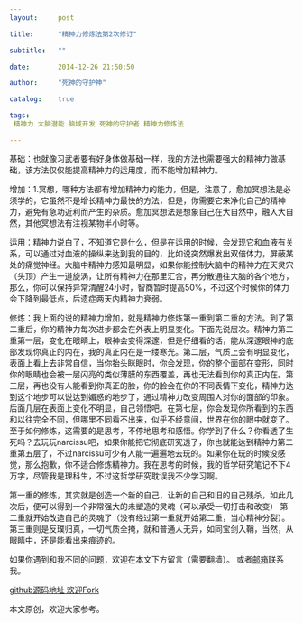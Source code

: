 ```yaml
---
layout:     post

title:      "精神力修炼法第2次修订"

subtitle:   ""

date:       2014-12-26 21:50:50

author:     "死神的守护神"

catalog:    true

tags:
 精神力 大脑潜能 脑域开发 死神的守护者 精神力修炼法

---
```




基础：也就像习武者要有好身体做基础一样，我的方法也需要强大的精神力做基础，该方法仅仅能提高精神力的运用度，而不能增加精神力。

增加：1.冥想，哪种方法都有增加精神力的能力，但是，注意了，愈加冥想法是必须学的，它虽然不是增长精神力最快的方法，但是，你需要它来净化自己的精神力，避免有急功近利而产生的杂质。愈加冥想法是想象自己在大自然中，融入大自然，其他冥想法有注视某物半小时等。

运用：精神力说白了，不知道它是什么，但是在运用的时候，会发现它和血液有关系，可以通过对血液的操纵来达到我的目的，比如说突然爆发出双倍体力，屏蔽某处的痛觉神经。大脑中精神力感知最明显，如果你能控制大脑中的精神力在天灵穴（头顶）产生一道旋涡，让所有精神力在那里汇合，再分散通往大脑的各个地方，那么，你可以保持异常清醒24小时，智商暂时提高50%，不过这个时候你的体力会下降到最低点，后遗症两天内精神力衰弱。

修炼：我上面的说的精神力增加，就是精神力修炼第一重到第二重的方法。到了第二重后，你的精神力每次进步都会在外表上明显变化。下面先说层次。精神力第二重第一层，变化在眼睛上，眼神会变得深邃，但是仔细看的话，能从深邃眼神的底部发现你真正的内在，我的真正内在是一缕寒光。第二层，气质上会有明显变化，表面上看上去非常自信，当你抬头眯眼时，你会发现，你的整个面部在变形，同时你的眼睛也会被一层闪亮的类似薄膜的东西覆盖，再也无法看到你的真正内在。第三层，再也没有人能看到你真正的脸，你的脸会在你的不同表情下变化，精神力达到这个地步可以说达到媚惑的地步了，通过精神力改变周围人对你的面部的印象。后面几层在表面上变化不明显，自己领悟吧。在第七层，你会发现你所看到的东西和以往完全不同，但哪里不同看不出来，似乎不经意间，世界在你的眼中就变了。至于如何修炼，这需要的是思考，不停地思考和感悟。你学到了什么？你看透了生死吗？去玩玩narcissu吧，如果你能把它彻底研究透了，你也就能达到精神力第二重第五层了，不过narcissu可少有人能一遍遍地去玩的。如果你在玩的时候没感觉，那么抱歉，你不适合修炼精神力。我在思考的时候，我的哲学研究笔记不下4万字，尽管我是理科生，不过这哲学研究耽误我不少学习啊。

第一重的修炼，其实就是创造一个新的自己，让新的自己和旧的自己残杀，如此几次后，便可以得到一个非常强大的未塑造的灵魂（可以承受一切打击和改变）
第二重就开始改造自己的灵魂了（没有经过第一重就开始第二重，当心精神分裂）。
第三重则是反璞归真，一切气质全掩，就和普通人无异，如同宝剑入鞘，当然，从眼睛中，还是能看出来痕迹的。



如果你遇到和我不同的问题，欢迎在本文下方留言（需要翻墙）。
或者[邮箱](393912540@qq.com)联系我。

[github源码地址  欢迎Fork ](https://github.com/ToBeNumber0/webpack-gulp-angular)   

本文原创，欢迎大家参考。
